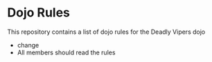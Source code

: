 Dojo Rules
==========

This repository contains a list of dojo rules for the Deadly Vipers dojo
* change
* All members should read the rules
